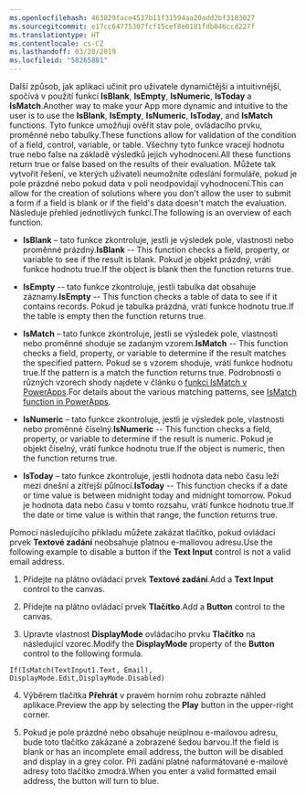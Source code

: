 ```yaml
---
ms.openlocfilehash: 463829face4537b11f31594aa20add2bf3183027
ms.sourcegitcommit: e17cc64775307fcf15cef8e0181fdb046ccd227f
ms.translationtype: HT
ms.contentlocale: cs-CZ
ms.lasthandoff: 03/20/2019
ms.locfileid: "58265881"
---
```

<span data-ttu-id="bb177-101">Další způsob, jak aplikaci učinit pro uživatele dynamičtější a intuitivnější, spočívá v použití funkcí **IsBlank**, **IsEmpty**, **IsNumeric**, **IsToday** a **IsMatch**.</span><span class="sxs-lookup"><span data-stu-id="bb177-101">Another way to make your App more dynamic and intuitive to the user is to use the **IsBlank**, **IsEmpty**, **IsNumeric**, **IsToday**, and **IsMatch** functions.</span></span> <span data-ttu-id="bb177-102">Tyto funkce umožňují ověřit stav pole, ovládacího prvku, proměnné nebo tabulky.</span><span class="sxs-lookup"><span data-stu-id="bb177-102">These functions allow for validation of the condition of a field, control, variable, or table.</span></span> <span data-ttu-id="bb177-103">Všechny tyto funkce vracejí hodnotu true nebo false na základě výsledků jejich vyhodnocení.</span><span class="sxs-lookup"><span data-stu-id="bb177-103">All these functions return true or false based on the results of their evaluation.</span></span> <span data-ttu-id="bb177-104">Můžete tak vytvořit řešení, ve kterých uživateli neumožníte odeslání formuláře, pokud je pole prázdné nebo pokud data v poli neodpovídají vyhodnocení.</span><span class="sxs-lookup"><span data-stu-id="bb177-104">This can allow for the creation of solutions where you don't allow the user to submit a form if a field is blank or if the field's data doesn't match the evaluation.</span></span> <span data-ttu-id="bb177-105">Následuje přehled jednotlivých funkcí.</span><span class="sxs-lookup"><span data-stu-id="bb177-105">The following is an overview of each function.</span></span>

-   <span data-ttu-id="bb177-106">**IsBlank** – tato funkce zkontroluje, jestli je výsledek pole, vlastnosti nebo proměnné prázdný.</span><span class="sxs-lookup"><span data-stu-id="bb177-106">**IsBlank** -- This function checks a field, property, or variable to see if the result is blank.</span></span> <span data-ttu-id="bb177-107">Pokud je objekt prázdný, vrátí funkce hodnotu true.</span><span class="sxs-lookup"><span data-stu-id="bb177-107">If the object is blank then the function returns true.</span></span>

-   <span data-ttu-id="bb177-108">**IsEmpty** -- tato funkce zkontroluje, jestli tabulka dat obsahuje záznamy.</span><span class="sxs-lookup"><span data-stu-id="bb177-108">**IsEmpty** -- This function checks a table of data to see if it contains records.</span></span> <span data-ttu-id="bb177-109">Pokud je tabulka prázdná, vrátí funkce hodnotu true.</span><span class="sxs-lookup"><span data-stu-id="bb177-109">If the table is empty then the function returns true.</span></span>

-   <span data-ttu-id="bb177-110">**IsMatch** – tato funkce zkontroluje, jestli se výsledek pole, vlastnosti nebo proměnné shoduje se zadaným vzorem.</span><span class="sxs-lookup"><span data-stu-id="bb177-110">**IsMatch** -- This function checks a field, property, or variable to determine if the result matches the specified pattern.</span></span> <span data-ttu-id="bb177-111">Pokud se s vzorem shoduje, vrátí funkce hodnotu true.</span><span class="sxs-lookup"><span data-stu-id="bb177-111">If the pattern is a match the function returns true.</span></span> <span data-ttu-id="bb177-112">Podrobnosti o různých vzorech shody najdete v článku o [funkci IsMatch v PowerApps](https://docs.microsoft.com/powerapps/maker/canvas-apps/functions/function-ismatch).</span><span class="sxs-lookup"><span data-stu-id="bb177-112">For details about the various matching patterns, see [IsMatch function in PowerApps](https://docs.microsoft.com/powerapps/maker/canvas-apps/functions/function-ismatch).</span></span>

-   <span data-ttu-id="bb177-113">**IsNumeric** – tato funkce zkontroluje, jestli je výsledek pole, vlastnosti nebo proměnné číselný.</span><span class="sxs-lookup"><span data-stu-id="bb177-113">**IsNumeric** -- This function checks a field, property, or variable to determine if the result is numeric.</span></span> <span data-ttu-id="bb177-114">Pokud je objekt číselný, vrátí funkce hodnotu true.</span><span class="sxs-lookup"><span data-stu-id="bb177-114">If the object is numeric, then the function returns true.</span></span>

-   <span data-ttu-id="bb177-115">**IsToday** – tato funkce zkontroluje, jestli hodnota data nebo času leží mezi dnešní a zítřejší půlnocí.</span><span class="sxs-lookup"><span data-stu-id="bb177-115">**IsToday** -- This function checks if a date or time value is between midnight today and midnight tomorrow.</span></span> <span data-ttu-id="bb177-116">Pokud je hodnota data nebo času v tomto rozsahu, vrátí funkce hodnotu true.</span><span class="sxs-lookup"><span data-stu-id="bb177-116">If the date or time value is within that range, the function returns true.</span></span>

<span data-ttu-id="bb177-117">Pomocí následujícího příkladu můžete zakázat tlačítko, pokud ovládací prvek **Textové zadání** neobsahuje platnou e-mailovou adresu.</span><span class="sxs-lookup"><span data-stu-id="bb177-117">Use the following example to disable a button if the **Text Input** control is not a valid email address.</span></span>

1.  <span data-ttu-id="bb177-118">Přidejte na plátno ovládací prvek **Textové zadání**.</span><span class="sxs-lookup"><span data-stu-id="bb177-118">Add a **Text Input** control to the canvas.</span></span>

2.  <span data-ttu-id="bb177-119">Přidejte na plátno ovládací prvek **Tlačítko**.</span><span class="sxs-lookup"><span data-stu-id="bb177-119">Add a **Button** control to the canvas.</span></span>

3.  <span data-ttu-id="bb177-120">Upravte vlastnost **DisplayMode** ovládacího prvku **Tlačítko** na následující vzorec.</span><span class="sxs-lookup"><span data-stu-id="bb177-120">Modify the **DisplayMode** property of the **Button** control to the following formula.</span></span>
```
If(IsMatch(TextInput1.Text, Email), DisplayMode.Edit,DisplayMode.Disabled)
```

4.  <span data-ttu-id="bb177-121">Výběrem tlačítka **Přehrát** v pravém horním rohu zobrazte náhled aplikace.</span><span class="sxs-lookup"><span data-stu-id="bb177-121">Preview the app by selecting the **Play** button in the upper-right corner.</span></span>

5.  <span data-ttu-id="bb177-122">Pokud je pole prázdné nebo obsahuje neúplnou e-mailovou adresu, bude toto tlačítko zakázané a zobrazené šedou barvou.</span><span class="sxs-lookup"><span data-stu-id="bb177-122">If the field is blank or has an incomplete email address, the button will be disabled and display in a grey color.</span></span> <span data-ttu-id="bb177-123">Při zadání platné naformátované e-mailové adresy toto tlačítko zmodrá.</span><span class="sxs-lookup"><span data-stu-id="bb177-123">When you enter a valid formatted email address, the button will turn to blue.</span></span>